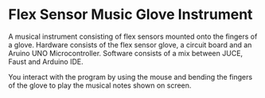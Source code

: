 # Flex Sensor Music Glove Instrument

A musical instrument consisting of flex sensors mounted onto the fingers of a glove. 
Hardware consists of the flex sensor glove, a circuit board and an Aruino UNO Microcontroller.
Software consists of a mix between JUCE, Faust and Arduino IDE. 

You interact with the program by using the mouse and bending the fingers of the glove to play the musical notes shown on screen.
